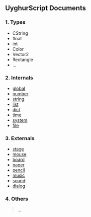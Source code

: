 ## UyghurScript Documents 

### 1. Types

* CString
* float
* int
* Color
* Vector2
* Rectangle
* ...

### 2. Internals


- [global](internals/global.md)
- [number](internals/number.md)
- [string](internals/string.md)
- [list](internals/list.md)
- [dict](internals/dict.md)
- [time](internals/time.md)
- [system](internals/system.md)
- [file](internals/file.md)

### 3. Externals


- [stage](externals/stage.md)
- [mouse](externals/mouse.md)
- [board](externals/board.md)
- [paper](externals/paper.md)
- [pencil](externals/pencil.md)
- [music](externals/music.md)
- [sound](externals/sound.md)
- [dialog](externals/dialog.md)

### 4. Others

> ...
